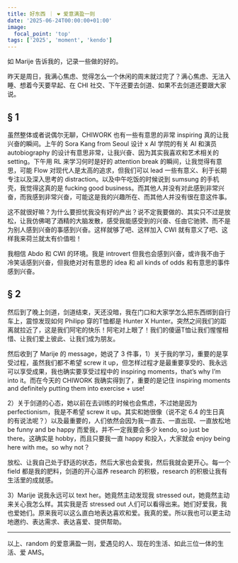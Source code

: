 ```yaml
---
title: 好东西 ｜ ❤️ 爱意满盈一则
date: '2025-06-24T00:00:00+01:00'
image:
  focal_point: 'top'
tags: ['2025', 'moment', 'kendo']
---
```


如 Marije 告诉我的，记录一些做的好的。
<!--more-->

昨天是周日，我满心焦虑、觉得怎么一个休闲的周末就过完了？满心焦虑、无法入睡、想着今天要早起、在 CHI 社交、下午还要去剑道、如果不去剑道还要跟大家说。

## § 1

虽然整体或者说偶尔无聊，CHIWORK 也有一些有意思的非常 inspiring 真的让我兴奋的瞬间。上午的 Sora Kang from Seoul 设计 x AI 学院的有关 AI 和演员 autobiography 的设计有意思非常，让我兴奋、因为其实我喜欢和艺术相关的 setting。下午用 RL 来学习何时是好的 attention break 的瞬间，让我觉得有意思，可能 Flow 对现代人是太高的追求，但我们可以 lead 一些有意义、利于长期专注以及深入思考的 distraction。以及中午吃饭的时候说到 sumsung 的手机壳，我觉得这真的是 fucking good business。而其他人并没有对此感到非常兴奋，而我感到非常兴奋，可能这是我的兴趣所在、而其他人并没有很在意这件事。

这不就很好嘛？为什么要担忧我没有好的产出？说不定我要做的、其实只不过是放松，让我仿佛喝了酒精的大脑发散，感受我能感受到的兴奋、任由它驰骋、而不是为别人感到兴奋的事感到兴奋。这样就够了吧、这样加入 CWI 就有意义了吧、这样我来荷兰就太有价值啦！

我相信 Abdo 和 CWI 的环境。我是 introvert 但我也会感到兴奋，或许我不由于冷笑话感到兴奋，但我绝对对有意思的 idea 和 all kinds of odds 和有意思的事件感到兴奋。

## § 2

然后到了晚上剑道，剑道结束，天还没暗，我在门口和大家学怎么把东西绑到自行车上，震惊发现如何 Philipp 穿的T恤都是 Hunter X Hunter。突然之间我们的距离就拉近了，这是我们阿宅的快乐！阿宅对上眼了！我们的傻逼T恤让我们惺惺相惜、让我们爱上彼此、让我们成为朋友。

然后收到了 Marije 的 message，她说了 3 件事，1）关于我的学习，重要的是享受过程，虽然我们都不希望 screw it up，但怎样过程才是最重要享受的、我永远可以享受成果，我也确实要享受过程中的 inspiring moments，that’s why I’m into it。而在今天的 CHIWORK 我确实得到了，重要的是记住 inspiring moments and definitely putting them into exercise + use!

2）关于剑道的心态，她以前在去训练的时候也会焦虑，不过她是因为 perfectionism，我是不希望 screw it up。其实和她很像（说不定 6.4 的生日真的有说法呢？）以及最重要的，人们依然会因为我一直去、一直出现、一直放松地 be funny and be happy 而爱我，并不一定我要会多少 kendo, so just be there。这确实是 hobby，而且只要我一直 happy 和投入，大家就会 enjoy being here with me。so why not？

放松、让我自己处于舒适的状态，然后大家也会爱我，然后我就会更开心。每一个 field 都是我的肥料，剑道的开心滋养 research 的积极，research 的积极让我有生活里的成就感。

3）Marije 说我永远可以 text her。她竟然主动发现我 stressed out，她竟然主动来关心我怎么样。其实我是否 stressed out 人们可以看得出来。她们好爱我，我也爱她们。原来我可以这么直白地表达喜欢和爱。我真的爱。所以我也可以更主动地邀约、表达需求、表达喜爱、提供帮助。

---

以上、random 的爱意满盈一则，爱遇见的人、现在的生活、如此三位一体的生活、爱 AMS。
